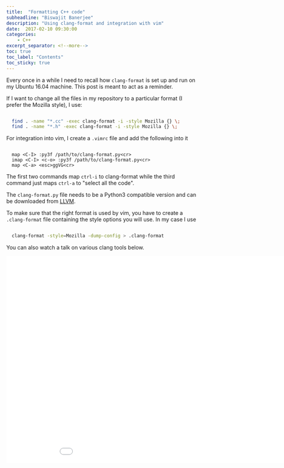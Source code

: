 ```yaml
---
title:  "Formatting C++ code"
subheadline: "Biswajit Banerjee"
description: "Using clang-format and integration with vim"
date:  2017-02-10 09:30:00
categories:
    - C++
excerpt_separator: <!--more-->
toc: true
toc_label: "Contents"
toc_sticky: true
---
```


Every once in a while I need to recall how `clang-format` is set up and run on my Ubuntu 16.04 
machine.  This post is meant to act as a reminder.

<!--more-->
If I want to change all the files in my repository to a particular format (I prefer the
Mozilla style), I use:

~~~ bash

  find . -name "*.cc" -exec clang-format -i -style Mozilla {} \;
  find . -name "*.h" -exec clang-format -i -style Mozilla {} \;

~~~

For integration into vim, I create a `.vimrc` file and add the following into it

~~~ vim

  map <C-I> :py3f /path/to/clang-format.py<cr>
  imap <C-I> <c-o> :py3f /path/to/clang-format.py<cr>
  map <C-a> <esc>ggVG<cr>

~~~

The first two commands map `ctrl-i` to clang-format while the third command just
maps `ctrl-a` to "select all the code".

The `clang-format.py` file needs to be a Python3 compatible version and can be downloaded
from [LLVM](https://github.com/llvm-mirror/clang/blob/master/tools/clang-format/clang-format.py).

To make sure that the right format is used by vim, you have to create a 
`.clang-format` file containing the style options you will use.  In my case I use

~~~ bash

  clang-format -style=Mozilla -dump-config > .clang-format

~~~

You can also watch a talk on various clang tools below.

<iframe width='970' height='546' src='//www.youtube.com/embed/cX_GhJ6BuWI' frameborder='0' allowfullscreen></iframe>

